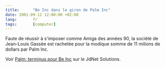 ```yaml
--- 
title:      "Be Inc dans le giron de Palm Inc" 
date: 2001-09-12 12:00:00 +02:00
lang:       fr 
tags:       [computer]
---
```


Faute de réussir à s'imposer comme Amiga des années 90, la société de Jean-Louis Gassée est rachetée pour la modique somme de 11 milions de dollars par Palm Inc.

Voir [Palm: terminus pour Be Inc](http://solutions.journaldunet.com/0108/010817_palmbe.shtml) sur le JdNet Solutions.
